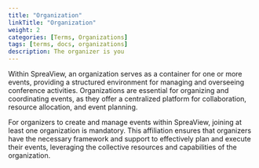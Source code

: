 ```yaml
---
title: "Organization"
linkTitle: "Organization"
weight: 2
categories: [Terms, Organizations]
tags: [terms, docs, organizations]
description: The organizer is you
---
```


Within SpreaView, an organization serves as a container for one or more events, providing a structured environment for managing and overseeing conference activities. Organizations are essential for organizing and coordinating events, as they offer a centralized platform for collaboration, resource allocation, and event planning.

For organizers to create and manage events within SpreaView, joining at least one organization is mandatory. This affiliation ensures that organizers have the necessary framework and support to effectively plan and execute their events, leveraging the collective resources and capabilities of the organization.

